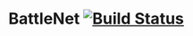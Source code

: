 # BattleNet [![Build Status](https://travis-ci.org/inet-pwnZ/BattleNet.png?branch=master)](https://travis-ci.org/inet-pwnZ/BattleNet)
